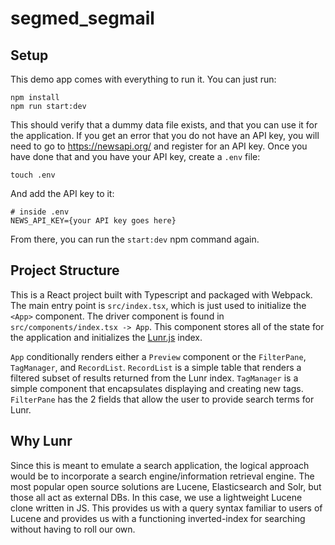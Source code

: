 # segmed_segmail

## Setup
This demo app comes with everything to run it. You can just run:
```
npm install
npm run start:dev
```
Тhis should verify that a dummy data file exists, and that you can use it for the application.
If you get an error that you do not have an API key, you will need to go to https://newsapi.org/ and register for an API key. Once you have done that and you have your API key, create a `.env` file:
```
touch .env
```
And add the API key to it:
```
# inside .env
NEWS_API_KEY={your API key goes here}
```
From there, you can run the `start:dev` npm command again.

## Project Structure
This is a React project built with Typescript and packaged with Webpack.
The main entry point is `src/index.tsx`, which is just used to initialize the `<App>` component.
The driver component is found in `src/components/index.tsx -> App`. This component stores all of the state for the application and initializes the [Lunr.js](https://lunrjs.com/) index.

`App` conditionally renders either a `Preview` component or the `FilterPane`, `TagManager`, and `RecordList`.
`RecordList` is a simple table that renders a filtered subset of results returned from the Lunr index.
`TagManager` is a simple component that encapsulates displaying and creating new tags.
`FilterPane` has the 2 fields that allow the user to provide search terms for Lunr.

## Why Lunr
Since this is meant to emulate a search application, the logical approach would be to incorporate a search engine/information retrieval engine. The most popular open source solutions are Lucene, Elasticsearch and Solr, but those all act as external DBs. In this case, we use a lightweight Lucene clone written in JS. This provides us with a query syntax familiar to users of Lucene and provides us with a functioning inverted-index for searching without having to roll our own.